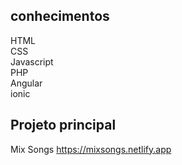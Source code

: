 ## conhecimentos
HTML<br>
CSS<br>
Javascript<br>
PHP<br>
Angular<br>
ionic<br>
## Projeto principal
Mix Songs 
https://mixsongs.netlify.app
